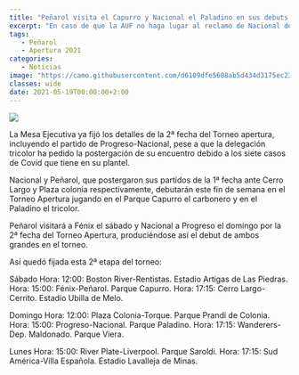 ```yaml
---
title: "Peñarol visita el Capurro y Nacional el Paladino en sus debuts por el Apertura"
excerpt: "En caso de que la AUF no haga lugar al reclamo de Nacional de suspender su partido."
tags:
   - Peñarol
   - Apertura 2021
categories:
   - Noticias
image: "https://camo.githubusercontent.com/d6109dfe5608ab5d434d3175ec23468e3c1d93381dad2dd7b64b34ca996d056d/68747470733a2f2f7777772e72657075626c6963612e636f6d2e75792f77702d636f6e74656e742f75706c6f6164732f323032312f30352f50656e61726f6c2d372e6a7067"
classes: wide
date: 2021-05-19T00:00:00+2:00
---
```



<img src="https://camo.githubusercontent.com/d6109dfe5608ab5d434d3175ec23468e3c1d93381dad2dd7b64b34ca996d056d/68747470733a2f2f7777772e72657075626c6963612e636f6d2e75792f77702d636f6e74656e742f75706c6f6164732f323032312f30352f50656e61726f6c2d372e6a7067">


La Mesa Ejecutiva ya fijó los detalles de la 2ª fecha del Torneo apertura, incluyendo el partido de Progreso-Nacional, pese a que la delegación tricolor ha pedido la postergación de su encuentro debido a los siete casos de Covid que tiene en su plantel.


Nacional y Peñarol, que postergaron sus partidos de la 1ª fecha ante Cerro Largo y Plaza colonia respectivamente, debutarán este fin de semana en el Torneo Apertura jugando en el Parque Capurro el carbonero y en el Paladino el tricolor.


Peñarol visitará a Fénix el sábado y Nacional a Progreso el domingo por la 2ª fecha del Torneo Apertura, produciéndose así el debut de ambos grandes en el torneo.


Así quedó fijada esta 2ª etapa del torneo:


Sábado
Hora: 12:00: Boston River-Rentistas. Estadio Artigas de Las Piedras.
Hora: 15:00: Fénix-Peñarol. Parque Capurro.
Hora: 17:15: Cerro Largo-Cerrito. Estadio Ubilla de Melo.


Domingo
Hora: 12:00: Plaza Colonia-Torque. Parque Prandi de Colonia.
Hora: 15:00: Progreso-Nacional. Parque Paladino.
Hora: 17:15: Wanderers-Dep. Maldonado. Parque Viera.


Lunes
Hora: 15:00: River Plate-Liverpool. Parque Saroldi.
Hora: 17:15: Sud América-Villa Española. Estadio Lavalleja de Minas.


